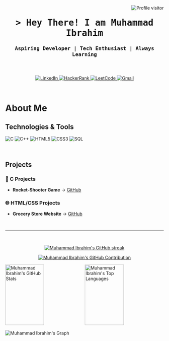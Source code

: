 

<a href="https://komarev.com/ghpvc/?username=maybethemuhammadibrahim">
  <img align="right" src="https://komarev.com/ghpvc/?username=maybethemuhammadibrahim&label=Visitors&color=88C0D0&style=flat" alt="Profile visitor" />
</a>

<!-- Intro  -->
<h1 align="center">
        <samp>&gt; Hey There! I am <b>Muhammad Ibrahim</b></samp>
</h1>

<h3 align="center"> 
  <samp>
    <h4>
     Aspiring Developer | Tech Enthusiast | Always Learning 
    </h4>
    <br>
  </samp>
</h3>

<p align="center">
 <a href="#" target="blank">
  <img src="https://img.shields.io/badge/LinkedIn-0077B5?style=for-the-badge&logo=linkedin&logoColor=white" alt="LinkedIn" />
 </a>
 <a href="#" target="blank">
  <img src="https://img.shields.io/badge/HackerRank-2EC866?style=for-the-badge&logo=hackerrank&logoColor=white" alt="HackerRank" />
 </a>
 <a href="#" target="blank">
  <img src="https://img.shields.io/badge/LeetCode-FFA116?style=for-the-badge&logo=leetcode&logoColor=white" alt="LeetCode" />
 </a>
  <a href="#" target="blank">
  <img src="https://img.shields.io/badge/Gmail-FFA116?style=for-the-badge&logo=gmail&logoColor=white" alt="Gmail" />
 </a>
</p>
<br />

<!-- About Section -->
# About Me
<!--
<p>
 <img align="right" width="350" src="/assets/programmer.gif" alt="Coding gif" />
  
 ✌️ &emsp; Passionate about programming and problem-solving <br/><br/>
 ❤️ &emsp; Love to explore new technologies and improve my skills<br/><br/>
 📧 &emsp; Reach me anytime: [Email Placeholder] <br/><br/>
 💬 &emsp; Ask me about anything [here](https://github.com/maybethemuhammadibrahim/maybethemuhammadibrahim/issues)
</p>

<br/>
-->
## Technologies & Tools

![C](https://img.shields.io/badge/C-A8B9CC?style=for-the-badge&logo=c&logoColor=white)
![C++](https://img.shields.io/badge/C++-00599C?style=for-the-badge&logo=c%2B%2B&logoColor=white)
![HTML5](https://img.shields.io/badge/HTML5-E34F26?style=for-the-badge&logo=html5&logoColor=white)
![CSS3](https://img.shields.io/badge/CSS3-1572B6?style=for-the-badge&logo=css3&logoColor=white)
![SQL](https://img.shields.io/badge/SQL-4479A1?style=for-the-badge&logo=sqlite&logoColor=white)

<br/>

## Projects

### 🚀 C Projects
- **Rocket-Shooter Game** → [GitHub](https://github.com/maybethemuhammadibrahim/Rocket-Game)

### 🌐 HTML/CSS Projects
- **Grocery Store Website** → [GitHub](https://github.com/maybethemuhammadibrahim/ICT-Project)

<br/>
<hr/>
<br/>

<p align="center">
  <a href="https://github.com/maybethemuhammadibrahim">
    <img src="https://github-readme-streak-stats.herokuapp.com/?user=maybethemuhammadibrahim&theme=nord&border=88C0D0&background=2E3440" alt="Muhammad Ibrahim's GitHub streak"/>
  </a>
</p>

<p align="center">
  <a href="https://github.com/maybethemuhammadibrahim">
    <img src="https://github-profile-summary-cards.vercel.app/api/cards/profile-details?username=maybethemuhammadibrahim&theme=nord" alt="Muhammad Ibrahim's GitHub Contribution"/>
  </a>
</p>

<a> 
    <a href="https://github.com/maybethemuhammadibrahim"><img alt="Muhammad Ibrahim's GitHub Stats" src="https://denvercoder1-github-readme-stats.vercel.app/api?username=maybethemuhammadibrahim&show_icons=true&count_private=true&theme=nord&border_color=88C0D0&bg_color=2E3440&title_color=8FBCBB&icon_color=D8DEE9" height="192px" width="49.5%"/></a>
  <a href="https://github.com/maybethemuhammadibrahim"><img alt="Muhammad Ibrahim's Top Languages" src="https://denvercoder1-github-readme-stats.vercel.app/api/top-langs/?username=maybethemuhammadibrahim&langs_count=8&layout=compact&theme=nord&border_color=88C0D0&bg_color=2E3440&title_color=8FBCBB&icon_color=D8DEE9" height="192px" width="49.5%"/></a>
  <br/>
</a>

![Muhammad Ibrahim's Graph](https://github-readme-activity-graph.vercel.app/graph?username=maybethemuhammadibrahim&custom_title=Muhammad%20Ibrahim's%20GitHub%20Activity%20Graph&bg_color=2E3440&color=88C0D0&line=88C0D0&point=88C0D0&area_color=4C566A&title_color=D8DEE9&area=true)
